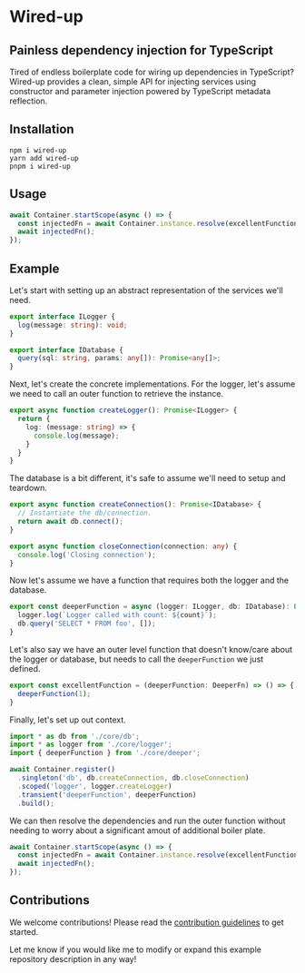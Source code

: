 # Wired-up
## Painless dependency injection for TypeScript

Tired of endless boilerplate code for wiring up dependencies in TypeScript? Wired-up provides a clean, simple API for injecting services using constructor and parameter injection powered by TypeScript metadata reflection.

## Installation
```cli
npm i wired-up
yarn add wired-up
pnpm i wired-up
```

## Usage

```typescript
await Container.startScope(async () => {
  const injectedFn = await Container.instance.resolve(excellentFunction);
  await injectedFn();
});
```

## Example

Let's start with setting up an abstract representation of the services we'll need.

```typescript
export interface ILogger {
  log(message: string): void;
}

export interface IDatabase {
  query(sql: string, params: any[]): Promise<any[]>;
}
```

Next, let's create the concrete implementations. For the logger, let's assume we need to call an outer function to retrieve the instance. 
```typescript
export async function createLogger(): Promise<ILogger> {
  return {
    log: (message: string) => {
      console.log(message);
    }
  }
}

```
The database is a bit different, it's safe to assume we'll need to setup and teardown. 
```typescript
export async function createConnection(): Promise<IDatabase> {
  // Instantiate the db/connection.
  return await db.connect();
}

export async function closeConnection(connection: any) {
  console.log('Closing connection');
}
```

Now let's assume we have a function that requires both the logger and the database.
```typescript
export const deeperFunction = async (logger: ILogger, db: IDatabase): Promise<DeeperFn> => async (count: number) => {
  logger.log(`Logger called with count: ${count}`);
  db.query('SELECT * FROM foo', []);
}

```

Let's also say we have an outer level function that doesn't know/care about the logger or database, but needs to call the `deeperFunction` we just defined.
```typescript
export const excellentFunction = (deeperFunction: DeeperFn) => () => {
  deeperFunction(1);
}
```

Finally, let's set up out context.
```typescript
import * as db from './core/db';
import * as logger from './core/logger';
import { deeperFunction } from './core/deeper';

await Container.register()
  .singleton('db', db.createConnection, db.closeConnection)
  .scoped('logger', logger.createLogger)
  .transient('deeperFunction', deeperFunction)
  .build();
```

We can then resolve the dependencies and run the outer function without needing to worry about a significant amout of additional boiler plate.
```typescript
await Container.startScope(async () => {
  const injectedFn = await Container.instance.resolve(excellentFunction);
  await injectedFn();
});
```

## Contributions
We welcome contributions! Please read the [contribution guidelines][contributing] to get started.

Let me know if you would like me to modify or expand this example repository description in any way!

[contributing]: https://github.com/michael-shattuck/wired-up/blob/main/Contributions.md